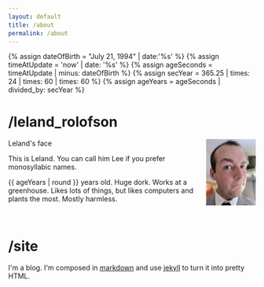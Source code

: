 ```yaml
---
layout: default
title: /about
permalink: /about
---
```

{% assign dateOfBirth = "July 21, 1994" | date:'%s' %}
{% assign timeAtUpdate = 'now' | date: '%s' %}
{% assign ageSeconds = timeAtUpdate | minus: dateOfBirth %}
{% assign secYear = 365.25 | times: 24 | times: 60 | times: 60 %}
{% assign ageYears = ageSeconds | divided_by: secYear %}

# /leland_rolofson

<img src="/assets/images/headshot.jpg" align="right" width="20%">Leland's face</img>

This is Leland. You can call him Lee if you prefer monosyllabic names.

{{ ageYears | round }} years old. Huge dork. Works at a greenhouse. Likes lots of things, but likes computers and plants the most. Mostly harmless.

<br>

# /site

I'm a blog. I'm composed in [markdown](https://tools.ietf.org/html/rfc7763) and use
[jekyll](https://jekyllrb.com) to turn it into pretty HTML.
